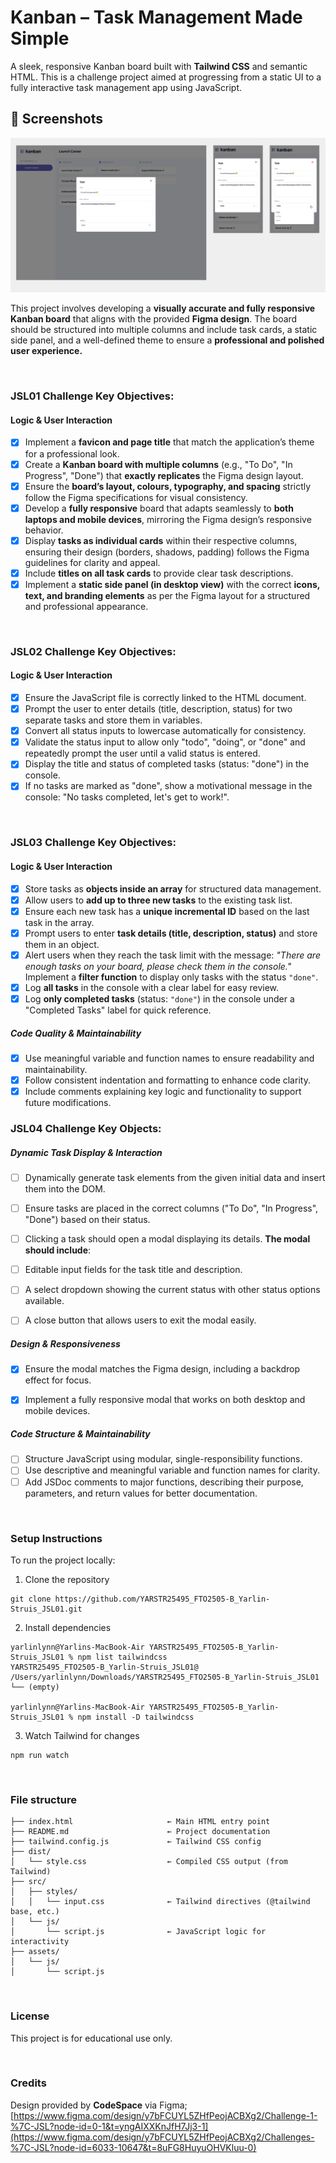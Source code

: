 # Kanban – Task Management Made Simple

A sleek, responsive Kanban board built with **Tailwind CSS** and semantic HTML. This is a challenge project aimed at progressing from a static UI to a fully interactive task management app using JavaScript.

## 📸 Screenshots

![Figma Design for Challenge 4](<assets/design /JSL04 challenge.png>)


This project involves developing a **visually accurate and fully responsive Kanban board** that aligns with the provided **Figma design**. The board should be structured into multiple columns and include task cards, a static side panel, and a well-defined theme to ensure a **professional and polished user experience.**

<br/>

### JSL01 Challenge Key Objectives:

#### Logic & User Interaction

- [x] Implement a **favicon and page title** that match the application’s theme for a professional look.
- [x] Create a **Kanban board with multiple columns** (e.g., "To Do", "In Progress", "Done") that **exactly replicates** the Figma design layout.
- [x] Ensure the **board’s layout, colours, typography, and spacing** strictly follow the Figma specifications for visual consistency.
- [x] Develop a **fully responsive** board that adapts seamlessly to **both laptops and mobile devices**, mirroring the Figma design’s responsive behavior.
- [x] Display **tasks as individual cards** within their respective columns, ensuring their design (borders, shadows, padding) follows the Figma guidelines for clarity and appeal.
- [x] Include **titles on all task cards** to provide clear task descriptions.
- [x] Implement a **static side panel (in desktop view)** with the correct **icons, text, and branding elements** as per the Figma layout for a structured and professional appearance.

<br/>

### JSL02 Challenge Key Objectives:

#### Logic & User Interaction

- [x] Ensure the JavaScript file is correctly linked to the HTML document.
- [x] Prompt the user to enter details (title, description, status) for two separate tasks and store them in variables.
- [x] Convert all status inputs to lowercase automatically for consistency.
- [x] Validate the status input to allow only "todo", "doing", or "done" and repeatedly prompt the user until a valid status is entered.
- [x] Display the title and status of completed tasks (status: "done") in the console.
- [x] If no tasks are marked as "done", show a motivational message in the console: "No tasks completed, let's get to work!".

<br/>

### JSL03 Challenge Key Objectives:

#### Logic & User Interaction

- [x] Store tasks as **objects inside an array** for structured data management.
- [x] Allow users to **add up to three new tasks** to the existing task list.
- [x] Ensure each new task has a **unique incremental ID** based on the last task in the array.
- [x] Prompt users to enter **task details (title, description, status)** and store them in an object.
- [x] Alert users when they reach the task limit with the message:
  _"There are enough tasks on your board, please check them in the console."_
  Implement a **filter function** to display only tasks with the status `"done"`.
- [x] Log **all tasks** in the console with a clear label for easy review.
- [x] Log **only completed tasks** (status: `"done"`) in the console under a "Completed Tasks" label for quick reference.

##### Code Quality & Maintainability

- [x] Use meaningful variable and function names to ensure readability and maintainability.
- [x] Follow consistent indentation and formatting to enhance code clarity.
- [x] Include comments explaining key logic and functionality to support future modifications.

### JSL04 Challenge Key Objects:

##### Dynamic Task Display & Interaction
- [ ] Dynamically generate task elements from the given initial data and insert them into the DOM.
- [ ] Ensure tasks are placed in the correct columns ("To Do", "In Progress", "Done") based on their status.
- [ ] Clicking a task should open a modal displaying its details.
**The modal should include**:
- [ ] Editable input fields for the task title and description.
- [ ] A select dropdown showing the current status with other status options available.
- [ ] A close button that allows users to exit the modal easily.
 

##### Design & Responsiveness
- [x] Ensure the modal matches the Figma design, including a backdrop effect for focus.
- [x] Implement a fully responsive modal that works on both desktop and mobile devices.
 

##### Code Structure & Maintainability
- [ ] Structure JavaScript using modular, single-responsibility functions.
- [ ] Use descriptive and meaningful variable and function names for clarity.
- [ ] Add JSDoc comments to major functions, describing their purpose, parameters, and return values for better documentation.

<br/>

### Setup Instructions

To run the project locally:

1. Clone the repository
```
git clone https://github.com/YARSTR25495_FTO2505-B_Yarlin-Struis_JSL01.git
```
2. Install dependencies
```
yarlinlynn@Yarlins-MacBook-Air YARSTR25495_FTO2505-B_Yarlin-Struis_JSL01 % npm list tailwindcss
YARSTR25495_FTO2505-B_Yarlin-Struis_JSL01@ /Users/yarlinlynn/Downloads/YARSTR25495_FTO2505-B_Yarlin-Struis_JSL01
└── (empty)

yarlinlynn@Yarlins-MacBook-Air YARSTR25495_FTO2505-B_Yarlin-Struis_JSL01 % npm install -D tailwindcss
```
3. Watch Tailwind for changes
```
npm run watch
```

<br/>

###  File structure
```
├── index.html                     ← Main HTML entry point
├── README.md                      ← Project documentation
├── tailwind.config.js             ← Tailwind CSS config
├── dist/
│   └── style.css                  ← Compiled CSS output (from Tailwind)
├── src/
│   ├── styles/
│   │   └── input.css              ← Tailwind directives (@tailwind base, etc.)
│   └── js/
│       └── script.js              ← JavaScript logic for interactivity
├── assets/
│   └── js/
│       └── script.js
```

<br/>

### License
This project is for educational use only.

<br/>

### Credits
Design provided by **CodeSpace** via Figma; [https://www.figma.com/design/y7bFCUYL5ZHfPeojACBXg2/Challenge-1-%7C-JSL?node-id=0-1&t=yngAIXXKnJfH7Jj3-1](https://www.figma.com/design/y7bFCUYL5ZHfPeojACBXg2/Challenges-%7C-JSL?node-id=6033-10647&t=8uFG8HuyuOHVKluu-0)